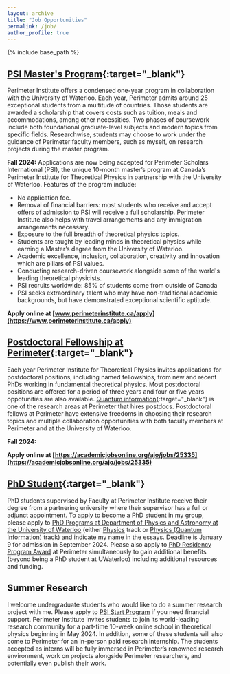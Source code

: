 ```yaml
---
layout: archive
title: "Job Opportunities"
permalink: /job/
author_profile: true
---
```


{% include base_path %}

## **[PSI Master's Program](https://perimeterinstitute.ca/psi-masters-program){:target="_blank"}**

Perimeter Institute offers a condensed one-year program in collaboration with the University of Waterloo. Each year, Perimeter admits around 25 exceptional students from a multitude of countries. Those students are awarded a scholarship that covers costs such as tuition, meals and accommodations, among other necessities. Two phases of coursework include both foundational graduate-level subjects and modern topics from specific fields. Researchwise, students may choose to work under the guidance of Perimeter faculty members, such as myself, on research projects during the master program. 

**Fall 2024:** Applications are now being accepted for Perimeter Scholars International (PSI), the unique 10-month master’s program at Canada’s Perimeter Institute for Theoretical Physics in partnership with the University of Waterloo. Features of the program include:

* No application fee.
* Removal of financial barriers: most students who receive and accept offers of admission to PSI will receive a full scholarship. Perimeter Institute also helps with travel arrangements and any immigration arrangements necessary.  
* Exposure to the full breadth of theoretical physics topics.
* Students are taught by leading minds in theoretical physics while earning a Master’s degree from the University of Waterloo.
* Academic excellence, inclusion, collaboration, creativity and innovation which are pillars of PSI values.
* Conducting research-driven coursework alongside some of the world's leading theoretical physicists. 
* PSI recruits worldwide: 85% of students come from outside of Canada
* PSI seeks extraordinary talent who may have non-traditional academic backgrounds, but have demonstrated exceptional scientific aptitude.  

**Apply online at [www.perimeterinstitute.ca/apply](https://www.perimeterinstitute.ca/apply)**

## **[Postdoctoral Fellowship at Perimeter](https://perimeterinstitute.ca/jobs/perimeter-postdoctoral-program){:target="_blank"}**

Each year Perimeter Institute for Theoretical Physics invites applications for postdoctoral positions, including named fellowships, from new and recent PhDs working in fundamental theoretical physics. Most postdoctoral positions are offered for a period of three years and four or five years oppotunities are also available. [Quantum information](https://perimeterinstitute.ca/quantum-information-0){:target="_blank"} is one of the research areas at Perimeter that hires postdocs. Postdoctoral fellows at Perimeter have extensive freedoms in choosing their research topics and multiple collaboration opportunities with both faculty members at Perimeter and at the University of Waterloo. 

**Fall 2024:** 

**Apply online at [https://academicjobsonline.org/ajo/jobs/25335](https://academicjobsonline.org/ajo/jobs/25335)**

## **[PhD Student](https://perimeterinstitute.ca/phd-students){:target="_blank"}**

PhD students supervised by Faculty at Perimeter Institute receive their degree from a partnering university where their supervisor has a full or adjunct appointment. To apply to become a PhD student in my group, please apply to [PhD Programs at Department of Physics and Astronomy at the University of Waterloo]( https://uwaterloo.ca/physics-astronomy/graduate-studies/phd-programs) (either [Physics](https://uwaterloo.ca/graduate-studies-postdoctoral-affairs/future-students/programs/physics-phd-quantum-information-waterloo) track or [Physics (Quantum Information)](https://uwaterloo.ca/graduate-studies-postdoctoral-affairs/future-students/programs/physics-phd-quantum-information-waterloo) track) and indicate my name in the essays. Deadline is January 9 for admission in September 2024. Please also apply to [PhD Residency Program Award](https://perimeterinstitute.ca/phd-students) at Perimeter simultaneously to gain additional benefits (beyond being a PhD student at UWaterloo) including additional resources and funding. 

## **Summer Research**

I welcome undergraduate students who would like to do a summer research project with me. Please apply to [PSI Start Program](https://perimeterinstitute.ca/psi-start-program) if you need financial support. Perimeter Institute invites students to join its world-leading research community for a part-time 10-week online school in theoretical physics beginning in May 2024. In addition, some of these students will also come to Perimeter for an in-person paid research internship. The students accepted as interns will be fully immersed in Perimeter’s renowned research environment, work on projects alongside Perimeter researchers, and potentially even publish their work. 

